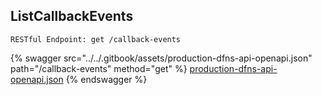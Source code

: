 
## ListCallbackEvents
`RESTful Endpoint: get /callback-events`





{% swagger src="../../.gitbook/assets/production-dfns-api-openapi.json" path="/callback-events" method="get" %}
[production-dfns-api-openapi.json](../../.gitbook/assets/production-dfns-api-openapi.json)
{% endswagger %}
